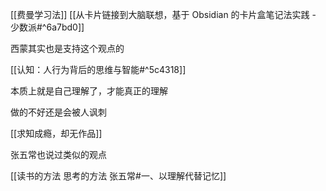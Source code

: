 [[费曼学习法]]
[[从卡片链接到大脑联想，基于 Obsidian 的卡片盒笔记法实践 - 少数派#^6a7bd0]]

西蒙其实也是支持这个观点的

[[认知：人行为背后的思维与智能#^5c4318]]

本质上就是自己理解了，才能真正的理解

做的不好还是会被人讽刺

[[求知成瘾，却无作品]]

张五常也说过类似的观点

[[读书的方法 思考的方法 张五常#一、以理解代替记忆]]
